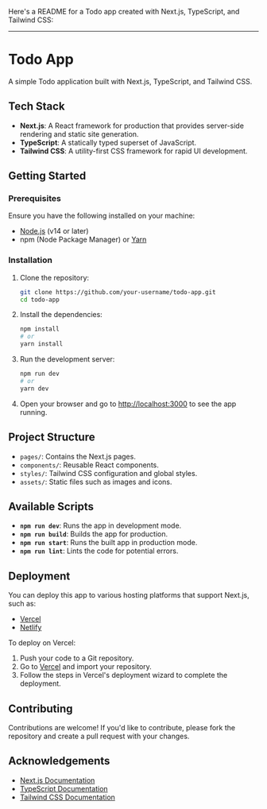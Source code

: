 Here's a README for a Todo app created with Next.js, TypeScript, and Tailwind CSS:

---

# Todo App

A simple Todo application built with Next.js, TypeScript, and Tailwind CSS.

## Tech Stack

- **Next.js**: A React framework for production that provides server-side rendering and static site generation.
- **TypeScript**: A statically typed superset of JavaScript.
- **Tailwind CSS**: A utility-first CSS framework for rapid UI development.

## Getting Started

### Prerequisites

Ensure you have the following installed on your machine:

- [Node.js](https://nodejs.org/en/) (v14 or later)
- npm (Node Package Manager) or [Yarn](https://yarnpkg.com/)

### Installation

1. Clone the repository:

   ```bash
   git clone https://github.com/your-username/todo-app.git
   cd todo-app
   ```

2. Install the dependencies:

   ```bash
   npm install
   # or
   yarn install
   ```

3. Run the development server:

   ```bash
   npm run dev
   # or
   yarn dev
   ```

4. Open your browser and go to [http://localhost:3000](http://localhost:3000) to see the app running.

## Project Structure

- `pages/`: Contains the Next.js pages.
- `components/`: Reusable React components.
- `styles/`: Tailwind CSS configuration and global styles.
- `assets/`: Static files such as images and icons.

## Available Scripts

- **`npm run dev`**: Runs the app in development mode.
- **`npm run build`**: Builds the app for production.
- **`npm run start`**: Runs the built app in production mode.
- **`npm run lint`**: Lints the code for potential errors.

## Deployment

You can deploy this app to various hosting platforms that support Next.js, such as:

- [Vercel](https://vercel.com/)
- [Netlify](https://www.netlify.com/)

To deploy on Vercel:

1. Push your code to a Git repository.
2. Go to [Vercel](https://vercel.com/) and import your repository.
3. Follow the steps in Vercel's deployment wizard to complete the deployment.

## Contributing

Contributions are welcome! If you'd like to contribute, please fork the repository and create a pull request with your changes.

## Acknowledgements

- [Next.js Documentation](https://nextjs.org/docs)
- [TypeScript Documentation](https://www.typescriptlang.org/docs/)
- [Tailwind CSS Documentation](https://tailwindcss.com/docs)
